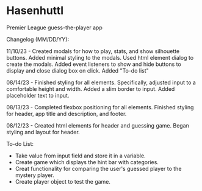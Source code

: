 # Hasenhuttl
Premier League guess-the-player app

Changelog (MM/DD/YY):

11/10/23 - Created modals for how to play, stats, and show silhouette buttons. Added minimal styling to the modals. Used html element dialog to create the modals. Added event listeners to show and hide buttons to display and close dialog box on click. Added "To-do list"

08/14/23 - Finished styling for all elements. Specifically, adjusted input to a comfortable height and width. Added a slim border to input. Added placeholder text to input.

08/13/23 - Completed flexbox positioning for all elements. Finished styling for header, app title and description, and footer.

08/12/23 - Created html elements for header and guessing game. Began styling and layout for header.

To-do List:

- Take value from input field and store it in a variable.
- Create game which displays the hint bar with categories.
- Creat functionality for comparing the user's guessed player to the mystery player.
- Create player object to test the game.